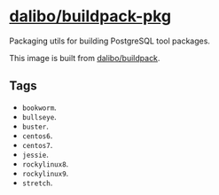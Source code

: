 # [dalibo/buildpack-pkg](https://hub.docker.com/r/dalibo/buildpack-pkg)

Packaging utils for building PostgreSQL tool packages.

This image is built from
[dalibo/buildpack](https://hub.dalibo.com/r/dalibo/buildpack).


## Tags

- `bookworm`.
- `bullseye`.
- `buster`.
- `centos6`.
- `centos7`.
- `jessie`.
- `rockylinux8`.
- `rockylinux9`.
- `stretch`.
